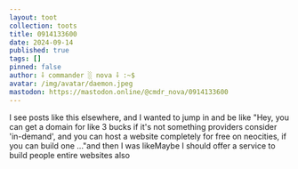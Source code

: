 ```yaml
---
layout: toot
collection: toots
title: 0914133600
date: 2024-09-14
published: true
tags: []
pinned: false
author: ⸸ commander ░ nova ⸸ :~$
avatar: /img/avatar/daemon.jpeg
mastodon: https://mastodon.online/@cmdr_nova/0914133600
---
```


I see posts like this elsewhere, and I wanted to jump in and be like "Hey, you can get a domain for like 3 bucks if it's not something providers consider 'in-demand', and you can host a website completely for free on neocities, if you can build one ..."and then I was likeMaybe I should offer a service to build people entire websites also
